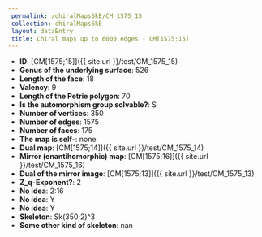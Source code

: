 ```yaml
--- 
 permalink: /chiralMaps6kE/CM_1575_15 
 collection: chiralMaps6kE
 layout: dataEntry
 title: Chiral maps up to 6000 edges - CM[1575;15]
---
```


- **ID**: [CM[1575;15]]({{ site.url }}/test/CM_1575_15)
- **Genus of the underlying surface**: 526
- **Length of the face**: 18
- **Valency**: 9
- **Length of the Petrie polygon**: 70
- **Is the automorphism group solvable?**: S
- **Number of vertices**: 350
- **Number of edges**: 1575
- **Number of faces**: 175
- **The map is self-**: none
- **Dual map**: [CM[1575;14]]({{ site.url }}/test/CM_1575_14)
- **Mirror (enantihomorphic) map**: [CM[1575;16]]({{ site.url }}/test/CM_1575_16)
- **Dual of the mirror image**: [CM[1575;13]]({{ site.url }}/test/CM_1575_13)
- **Z_q-Exponent?**: 2
- **No idea**:  2:16
- **No idea**: Y
- **No idea**: Y
- **Skeleton**: Sk(350;2)^3
- **Some other kind of skeleton**: nan
